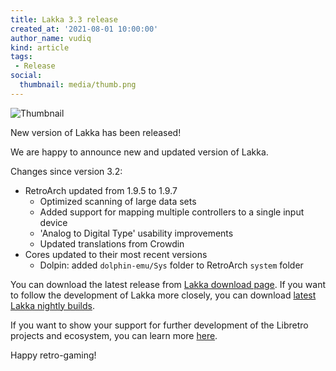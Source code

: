 ```yaml
---
title: Lakka 3.3 release
created_at: '2021-08-01 10:00:00'
author_name: vudiq
kind: article
tags:
 - Release
social:
  thumbnail: media/thumb.png
---
```


![Thumbnail](media/thumb.png)

New version of Lakka has been released!

We are happy to announce new and updated version of Lakka.

Changes since version 3.2:

- RetroArch updated from 1.9.5 to 1.9.7
  - Optimized scanning of large data sets
  - Added support for mapping multiple controllers to a single input device
  - 'Analog to Digital Type' usability improvements
  - Updated translations from Crowdin
- Cores updated to their most recent versions
  - Dolpin: added `dolphin-emu/Sys` folder to RetroArch `system` folder

You can download the latest release from [Lakka download page](/get). If you want to follow the development of Lakka more closely, you can download [latest Lakka nightly builds](https://nightly.builds.lakka.tv/latest).

If you want to show your support for further development of the Libretro projects and ecosystem, you can learn more [here](http://retroarch.com/index.php?page=donate).

Happy retro-gaming!
